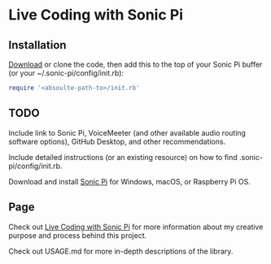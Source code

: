 # Live Coding with Sonic Pi

## Installation

[Download](https://github.com/thatkidnamedrox/live-coding-sonic-pi/archive/refs/heads/main.zip) or clone the code, then add this to the top of your Sonic Pi buffer (or your ~/.sonic-pi/config/init.rb):

```ruby
require '<absoulte-path-to>/init.rb'
```

## TODO

Include link to Sonic Pi, VoiceMeeter (and other available audio routing software options), GitHub Desktop, and other recommendations.

Include detailed instructions (or an existing resource) on how to find .sonic-pi/config/init.rb.

Download and install [Sonic Pi](https://sonic-pi.net/) for Windows, macOS, or Raspberry Pi OS.

## Page

Check out [Live Coding with Sonic Pi](https://mulberry-sesame-fab.notion.site/Live-Coding-with-Sonic-Pi-b9ef9797bd1e4d3fa773bad0e6ee6cc1) for more information about my creative purpose and process behind this project.

Check out USAGE.md for more in-depth descriptions of the library.
